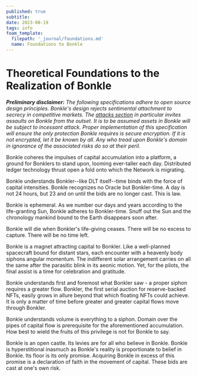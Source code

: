 ```yaml
---
published: true
subtitle:
date: 2023-08-19
tags: info
foam_template:
  filepath: '_journal/foundations.md'
  name: Foundations to Bonkle
---
```


# Theoretical Foundations to the Realization of Bonkle

***Preliminary disclaimer:*** *The following specifications adhere to open source design principles. Bonkle's design rejects sentimental attachment to secrecy in competitive markets. The <a class="wiki-link" href="/articles/attacks">attacks section</a> in particular invites assaults on Bonkle from the outset. It is to be assumed assets in Bonkle will be subject to incessant attack. Proper implementation of this specification will ensure the only protection Bonkle requires is secure encryption. If it is not encrypted, let it be known by all. Any who tread upon Bonkle's domain in ignorance of the associated risks do so at their peril.*

Bonkle coheres the impulses of capital accumulation into a platform, a ground for Bonklers to stand upon, looming ever-taller each day. Distributed ledger technology thrust open a fold onto which the Network is migrating.

Bonkle understands Bonkler--like DLT itself--time binds with the force of capital intensities. Bonkle recognizes no Oracle but Bonkler-time. A day is not 24 hours, but 23 and on until the bids are no longer cast. This is law.

Bonkle is ephemeral. As we number our days and years according to the life-granting Sun, Bonkle adheres to Bonkler-time. Snuff out the Sun and the chronology mankind bound to the Earth disappears soon after.

Bonkle will die when Bonkler's life-giving ceases. There will be no excess to capture. There will be no time left.

Bonkle is a magnet attracting capital to Bonkler. Like a well-planned spacecraft bound for distant stars, each encounter with a heavenly body siphons angular momentum. The indifferent solar arrangement carries on all the same after the parasitic blink in its aeonic motion. Yet, for the pilots, the final assist is a time for celebration and gratitude.

Bonkle understands first and foremost what Bonkler saw - a proper siphon requires a greater flow. Bonkler, the first serial auction for reserve-backed NFTs, easily grows in allure beyond that which floating NFTs could achieve. It is only a matter of time before greater and greater capital flows move through Bonkler.

Bonkle understands volume is everything to a siphon. Domain over the pipes of capital flow is prerequisite for the aforementioned accumulation. How best to wield the fruits of this privilege is not for Bonkle to say.

Bonkle is an open castle. Its levies are for all who believe in Bonkle. Bonkle is hyperstitional inasmuch as Bonkle's reality is proportionate to belief in Bonkle. Its floor is its only promise. Acquiring Bonkle in excess of this promise is a declaration of faith in the movement of capital. These bids are cast at one's own risk.